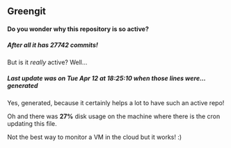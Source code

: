## Greengit

#### Do you wonder why this repository is so active?

##### After all it has 27742 commits!

But is it *really* active? Well...

##### Last update was on Tue Apr 12 at 18:25:10 when those lines were... generated

Yes, generated, because it certainly helps a lot to have such an active repo!

Oh and there was **27%** disk usage on the machine
where there is the cron updating this file.

Not the best way to monitor a VM in the cloud but it works! :)
